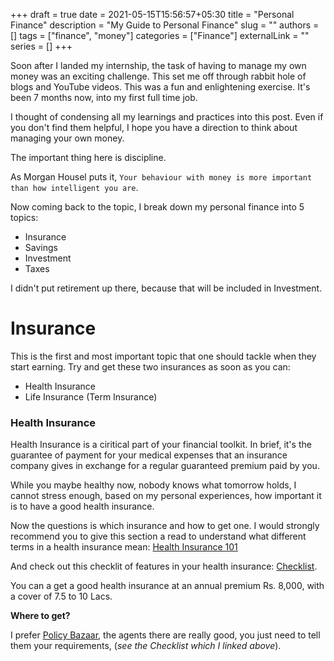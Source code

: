 +++ 
draft = true
date = 2021-05-15T15:56:57+05:30
title = "Personal Finance"
description = "My Guide to Personal Finance"
slug = ""
authors = []
tags = ["finance", "money"]
categories = ["Finance"]
externalLink = ""
series = []
+++

Soon after I landed my internship, the task of having to manage my own money was an exciting challenge.
This set me off through rabbit hole of blogs and YouTube videos. This was a fun and enlightening exercise. It's been 7 months now, into my first full time job.

I thought of condensing all my learnings and practices into this post. Even if you don't find them helpful, I hope you have a direction to think about managing your own money.

The important thing here is discipline.

As Morgan Housel puts it, `Your behaviour with money is more important than how intelligent you are`.

Now coming back to the topic, I break down my personal finance into 5 topics:
* Insurance 
* Savings
* Investment
* Taxes

I didn't put retirement up there, because that will be included in Investment.

# Insurance
This is the first and most important topic that one should tackle when they start earning. Try and get these two insurances as soon as you can:
* Health Insurance
* Life Insurance (Term Insurance)

### Health Insurance
Health Insurance is a ciritical part of your financial toolkit. In brief, it's the guarantee of payment for your medical expenses that an insurance company gives in exchange for a regular guaranteed premium paid by you.

While you maybe healthy now, nobody knows what tomorrow holds, I cannot stress enough, based on my personal experiences, how important it is to have a good health insurance.

Now the questions is which insurance and how to get one.
I would strongly recommend you to give this section a read to understand what different terms in a health insurance mean: [Health Insurance 101](https://joinditto.in/health-insurance/articles/health-insurance-101)


And check out this checklit of features in your health insurance: [Checklist](https://joinditto.in/health-insurance/checklist/).

You can a get a good health insurance at an annual premium Rs. 8,000, with a cover of 7.5 to 10 Lacs.

**Where to get?**

I prefer [Policy Bazaar](https://www.policybazaar.com/), the agents there are really good, you just need to tell them your requirements, (*see the Checklist which I linked above*). 
